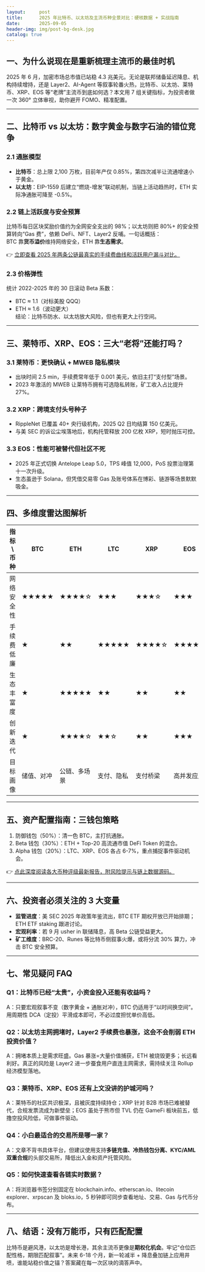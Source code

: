 ```yaml
---
layout:     post
title:      2025 年比特币、以太坊及主流币种全景对比：硬核数据 + 实战指南
date:       2025-09-05
header-img: img/post-bg-desk.jpg
catalog: true
---
```


## 一、为什么说现在是重新梳理主流币的最佳时机
2025 年 6 月，加密市场总市值已站稳 4.3 兆美元。无论是联邦储备延迟降息、机构持续增持，还是 Layer2、AI-Agent 等叙事轮番火热，比特币、以太坊、莱特币、XRP、EOS 等“老牌”主流币到底如何选？本文用 7 组关键指标，为投资者做一次 360° 立体审视，助你避开 FOMO、精准配置。

---

## 二、比特币 vs 以太坊：数字黄金与数字石油的错位竞争
### 2.1 通胀模型
- **比特币**：总上限 2,100 万枚，目前年产仅 0.85%，第四次减半让流通增速小于黄金。
- **以太坊**：EIP-1559 后建立“燃烧-增发”联动机制，当链上活动趋热时，ETH 实际净通胀可降至 -0.5%。

### 2.2 链上活跃度与安全预算
比特币每日区块奖励价值约为全网安全支出的 98%；以太坊则把 80%+ 的安全预算转向“Gas 费”，依赖 DeFi、NFT、Layer2 反哺。一句话概括：  
BTC 靠**货币溢价**维持网络安全，ETH 靠**生态需求**。

👉 [立即查看 2025 年两条公链最真实的手续费曲线和活跃用户漏斗对比。](https://okxdog.com/)

### 2.3 价格弹性
统计 2022-2025 年的 30 日滚动 Beta 系数：  
- BTC ≈ 1.1（对标美股 QQQ）  
- ETH ≈ 1.6（波动更大）  
结论：比特币防水、以太坊放大风险，但也有更大上行空间。

---

## 三、莱特币、XRP、EOS：三大“老将”还能打吗？

### 3.1 莱特币：更快确认 + MWEB 隐私模块
- 出块时间 2.5 min，手续费常年低于 0.001 美元，依旧主打“支付型”场景。
- 2023 年激活的 MWEB 让莱特币拥有可选隐私转账，矿工收入占比提升 27%。

### 3.2 XRP：跨境支付头号种子
- RippleNet 已覆盖 40+ 央行级机构，2025 Q2 日均结算 150 亿美元。
- 与美 SEC 的诉讼尘埃落地后，机构托管释放 200 亿枚 XRP，短时抛压可控。

### 3.3 EOS：性能可被替代但社区不死
- 2025 年正式切换 Antelope Leap 5.0，TPS 峰值 12,000，PoS 投票治理第十一次升级。
- 生态虽逊于 Solana，但凭借交易零 Gas 及账号体系在博彩、链游等场景默默吸金。

---

## 四、多维度雷达图解析

| 指标 \ 币种 | BTC | ETH | LTC | XRP | EOS |
|------------|-----|-----|-----|-----|-----|
| 网络安全性 | ★★★★★ | ★★★★☆ | ★★★ | ★★★☆ | ★★★ |
| 手续费低廉 | ★ | ★★ | ★★★★★ | ★★★★☆ | ★★★★★ |
| 生态丰富度 | ★ | ★★★★★ | ★★ | ★★ | ★★ |
| 创新迭代   | ★ | ★★★★☆ | ★★☆ | ★★ | ★★★ |
| 目标画像   | 储值、对冲 | 公链、多场景 | 支付、隐私 | 支付桥梁 | 高并发应用 |

---

## 五、资产配置指南：三钱包策略

1. 防御钱包（50%）：清一色 BTC，主打抗通胀。  
2. Beta 钱包（30%）：ETH + Top-20 高流通市值 DeFi Token 的混合。  
3. Alpha 钱包（20%）：LTC、XRP、EOS 各占 6-7%，重点捕捉事件驱动机会。

👉 [点此深度阅读各大币种评级最新报告，附风险提示与链上数据源码。](https://okxdog.com/)

---

## 六、投资者必须关注的 3 大变量
- **监管进度**：美 SEC 2025 年政策年鉴流出，BTC ETF 期权开放已开始排期；ETH ETF staking 跟进讨论。  
- **宏观利率**：若 9 月 usher in 联储降息，高 Beta 公链受益更大。  
- **矿工维度**：BRC-20、Runes 等比特币侧叙事火爆，或将分流 30% 算力，冲击 BTC 安全预算。  

---

## 七、常见疑问 FAQ

### Q1：比特币已经“太贵”，小资金投入还能有收益吗？
A：只要宏观叙事不变（数字黄金 + 通胀对冲），BTC 仍适用于“以时间换空间”。用周期性 DCA（定投）平滑成本即可，不必过度担忧单价高低。

### Q2：以太坊主网拥堵时，Layer2 手续费也暴涨，这会不会削弱 ETH 投资价值？
A：拥堵本质上是需求旺盛。Gas 暴涨=大量价值捕获，ETH 被烧毁更多；长远看利好。真正的风险是 Layer2 进一步蚕食用户直连主网需求，需持续关注 Rollup 经济模型落地。

### Q3：莱特币、XRP、EOS 还有上文没讲的护城河吗？
A：莱特币的社区共识极深，且被灰度持续持仓；XRP 针对 B2B 市场已难被替代，合规发票流成为新壁垒；EOS 虽处于熊市但 TVL 仍在 GameFi 板块前五，低撸空投风险低，可做事件驱动。

### Q4：小白最适合的交易所是哪一家？
A：文章不背书具体平台，但建议使用支持**多链充值、冷热钱包分离、KYC/AML 双重合规**的头部交易所，降低出入金和资产托管风险。

### Q5：如何快速查看各链实时数据？
A：将浏览器书签分别固定在 blockchain.info、etherscan.io、litecoin explorer、xrpscan 及 bloks.io，5 秒钟即可同步查看地址、交易、Gas 与代币分布。

---

## 八、结语：没有万能币，只有匹配配置
比特币是避风港，以太坊是增长港，其余主流币更像是**期权化机会**。牢记“仓位匹配性格，期限匹配叙事”。未来 6-18 个月，新一轮减半 + 降息叠加链上应用井喷，谁能站稳价值之锚？答案藏在每一次区块的滴答声中。